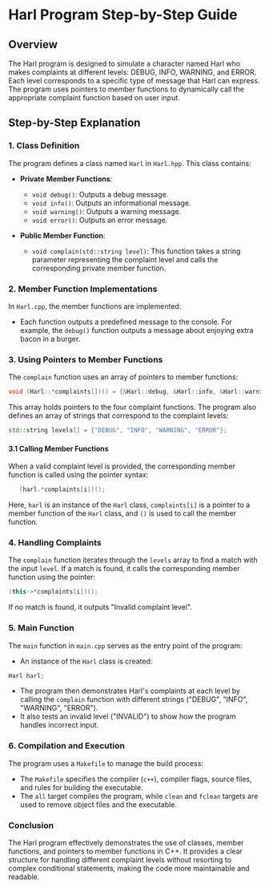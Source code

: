# Harl Program Step-by-Step Guide

## Overview
The Harl program is designed to simulate a character named Harl who makes complaints at different levels: DEBUG, INFO, WARNING, and ERROR. Each level corresponds to a specific type of message that Harl can express. The program uses pointers to member functions to dynamically call the appropriate complaint function based on user input.

## Step-by-Step Explanation

### 1. Class Definition
The program defines a class named `Harl` in `Harl.hpp`. This class contains:
- **Private Member Functions**: 
  - `void debug()`: Outputs a debug message.
  - `void info()`: Outputs an informational message.
  - `void warning()`: Outputs a warning message.
  - `void error()`: Outputs an error message.
  
- **Public Member Function**:
  - `void complain(std::string level)`: This function takes a string parameter representing the complaint level and calls the corresponding private member function.

### 2. Member Function Implementations
In `Harl.cpp`, the member functions are implemented:
- Each function outputs a predefined message to the console. For example, the `debug()` function outputs a message about enjoying extra bacon in a burger.

### 3. Using Pointers to Member Functions
The `complain` function uses an array of pointers to member functions:
```cpp
void (Harl::*complaints[])() = {&Harl::debug, &Harl::info, &Harl::warning, &Harl::error};
```
This array holds pointers to the four complaint functions. The program also defines an array of strings that correspond to the complaint levels:
```cpp
std::string levels[] = {"DEBUG", "INFO", "WARNING", "ERROR"};
```
#### 3.1 Calling Member Functions
When a valid complaint level is provided, the corresponding member function is called using the pointer syntax:
```cpp
   (harl.*complaints[i])();
```
Here, `harl` is an instance of the `Harl` class, `complaints[i]` is a pointer to a member function of the `Harl` class, and `()` is used to call the member function.

### 4. Handling Complaints
The `complain` function iterates through the `levels` array to find a match with the input `level`. If a match is found, it calls the corresponding member function using the pointer:
```cpp
(this->*complaints[i])();
```
If no match is found, it outputs "Invalid complaint level".

### 5. Main Function
The `main` function in `main.cpp` serves as the entry point of the program:
- An instance of the `Harl` class is created:
```cpp
Harl harl;
```
- The program then demonstrates Harl's complaints at each level by calling the `complain` function with different strings ("DEBUG", "INFO", "WARNING", "ERROR").
- It also tests an invalid level ("INVALID") to show how the program handles incorrect input.

### 6. Compilation and Execution
The program uses a `Makefile` to manage the build process:
- The `Makefile` specifies the compiler (`c++`), compiler flags, source files, and rules for building the executable.
- The `all` target compiles the program, while `clean` and `fclean` targets are used to remove object files and the executable.

### Conclusion
The Harl program effectively demonstrates the use of classes, member functions, and pointers to member functions in C++. It provides a clear structure for handling different complaint levels without resorting to complex conditional statements, making the code more maintainable and readable.
